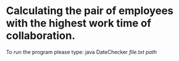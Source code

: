 # Calculating the pair of employees with the highest work time of collaboration.
To run the program please type: java DateChecker *file.txt path*
